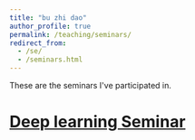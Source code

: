 ```yaml
---
title: "bu zhi dao"
author_profile: true
permalink: /teaching/seminars/
redirect_from: 
  - /se/
  - /seminars.html
---
```


These are the seminars I've participated in.

# [Deep learning Seminar](http://tianyuanzhang.com/teaching/)
